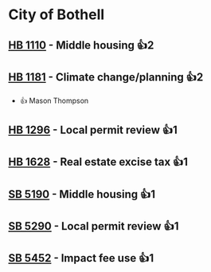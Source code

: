 # City of Bothell

## [HB 1110](/bill/2023-24/hb/1110/) - Middle housing 👍2  

## [HB 1181](/bill/2023-24/hb/1181/) - Climate change/planning 👍2  
* 👍 Mason Thompson

## [HB 1296](/bill/2023-24/hb/1296/) - Local permit review 👍1  

## [HB 1628](/bill/2023-24/hb/1628/) - Real estate excise tax 👍1  

## [SB 5190](/bill/2023-24/sb/5190/) - Middle housing 👍1  

## [SB 5290](/bill/2023-24/sb/5290/) - Local permit review 👍1  

## [SB 5452](/bill/2023-24/sb/5452/) - Impact fee use 👍1  